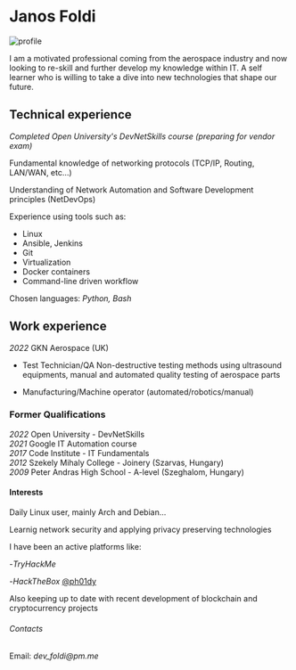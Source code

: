 # Janos Foldi

![profile](https://avatars.githubusercontent.com/u/38335083?s=96&v=4)

I am a motivated professional coming from the aerospace industry and now looking to re-skill and further
develop my knowledge within IT. A self learner who is willing to take a dive into new technologies that
shape our future. 

## Technical experience

_Completed Open University's DevNetSkills course (preparing for vendor exam)_

Fundamental knowledge of networking protocols (TCP/IP, Routing, LAN/WAN, etc...)

Understanding of Network Automation and Software Development principles (NetDevOps)

Experience using tools such as:
  - Linux 
  - Ansible, Jenkins
  - Git
  - Virtualization
  - Docker containers
  - Command-line driven workflow

Chosen languages: _Python, Bash_

## Work experience

_2022_ GKN Aerospace (UK)
  - Test Technician/QA
     Non-destructive testing methods using ultrasound equipments, manual and automated quality testing of aerospace parts
  
  - Manufacturing/Machine operator (automated/robotics/manual)
    
 
### Former Qualifications

_2022_ Open University - DevNetSkills <br>
_2021_ Google IT Automation course <br>
_2017_ Code Institute - IT Fundamentals <br>
_2012_ Szekely Mihaly College - Joinery (Szarvas, Hungary) <br>
_2009_ Peter Andras High School - A-level (Szeghalom, Hungary)

#### Interests

Daily Linux user, mainly Arch and Debian...

Learnig network security and applying privacy preserving technologies

I have been an active platforms like:
  
  -_TryHackMe_ <script src="https://tryhackme.com/badge/377390"></script>


  -_HackTheBox_ [@ph01dy](https://bit.ly/3LA2Ac0)

Also keeping up to date with recent development of blockchain and cryptocurrency projects

###### Contacts

Email: _dev_foldi@pm.me_


